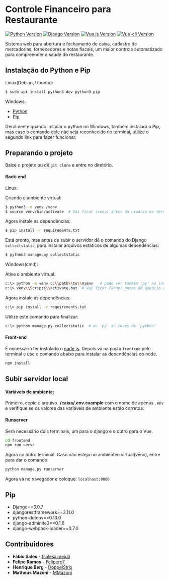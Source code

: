 

# Controle Financeiro para Restaurante

[![Python Version][python-image]][python-url]
[![Django Version][django-image]][django-url]
[![Vue.js Version][vue-image]][vue-url]
[![Vue-cli Version][cli-image]][cli-url]


Sistema web para abertura e fechamento de caixa, cadastro de mercadorias, fornecedores e notas fiscais, um maior controle automatizado para compreender a saúde do restaurante.

## Instalação do Python e Pip

Linux(Debian, Ubuntu):

```sh
$ sudo apt install python3-dev python3-pip
```

Windows:

- [Python](https://dicasdepython.com.br/como-instalar-o-python-no-windows-10/)
- [Pip](https://dicasdepython.com.br/resolvido-pip-nao-e-reconhecido-como-um-comando-interno/)

Geralmente quando instalar o python no Windows, também instalará o Pip, mas caso o comando dele não seja reconhecido no terminal, utilize o segundo link para fazer funcionar.


## Preparando o projeto

Baixe o projeto ou dê `git clone` e entre no diretório.

#### Back-end

Linux:

Criando o ambiente virtual:

```sh
$ python3 -m venv /venv
$ source venv/bin/activate  # Vai ficar (venv) antes do usuário no terminal
```

Agora instale as dependências:

```sh
$ pip install -r requirements.txt
```

Está pronto, mas antes de subir o servidor dê o comando do Django `collectstatic`, para instalar arquivos estáticos de algumas dependências:

```sh
$ python3 manage.py collectstatic
```

Windows(cmd):

Ative o ambiente virtual:

```sh
c:\> python -m venv c:\\path\\to\\myenv   # pode ser também 'py' ao invés de 'python'
c:\> venv\\Scripts\\activate.bat  # Vai ficar (venv) antes do usuário no terminal
```

Agora instale as dependências:

```sh
c:\> pip install -r requirements.txt
```

Utilize este comando para finalizar:

```sh
c:\> python manage.py collectstatic  # ou 'py' ao invés de 'python'
```

#### Front-end

É necessário ter instalado o [node.js](https://nodejs.org/en/download/). Depois vá na pasta `frontend` pelo terminal e use o comando abaixo para instalar as dependências do node.

```sh
npm install
```

## Subir servidor local

#### Variáveis de ambiente:

Primeiro, copie o arquivo __./caixa/.env.example__ com o nome de apenas `.env` e verifique se os valores das variáveis de ambiente estão corretos. 

#### Runserver

Será necessário dois terminais, um para o django e o outro para o Vue.

```sh
cd frontend
npm run serve
```

Agora no outro terminal. Caso não esteja no ambienten virtual(venv), entre para dar o comando:

```sh
python manage.py runserver
```

Agora vá no navegador e coloque: `localhost:8000` 

## Pip

- Django==3.0.7
- djangorestframework==3.11.0
- python-dotenv==0.13.0
- django-adminlte3==0.1.6
- django-webpack-loader==0.7.0


## Contribuidores

* **Fábio Sales** - [fsalesalmeida](https://github.com/fsalesalmeida)
* **Felipe Ramos** - [Feliperc7](https://github.com/Feliperc7)
* **Henrique Berg** - [DoppelStrix](https://github.com/DoppelStrix)
* **Matheus Mazoni** - [MMazoni](https://github.com/MMazoni)


[python-image]: https://img.shields.io/badge/python-v3.7-blue
[python-url]: https://www.python.org/
[django-image]: https://img.shields.io/badge/django-v3.0.7-orange
[django-url]: https://www.djangoproject.com/
[vue-image]: https://img.shields.io/badge/vue-v2.6.11-green
[vue-url]: https://vuejs.org/
[cli-image]: https://img.shields.io/badge/cli-v4.4.0-yellow
[cli-url]: https://cli.vuejs.org/